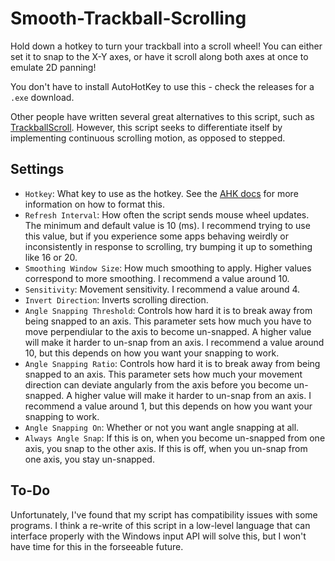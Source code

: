 # Smooth-Trackball-Scrolling

Hold down a hotkey to turn your trackball into a scroll wheel!
You can either set it to snap to the X-Y axes, or have it scroll along both axes at once to emulate 2D panning!

You don't have to install AutoHotKey to use this - check the releases for a `.exe` download.

Other people have written several great alternatives to this script, such as [TrackballScroll](https://github.com/Seelge/TrackballScroll/tree/master).
However, this script seeks to differentiate itself by implementing continuous scrolling motion, as opposed to stepped.

## Settings

- `Hotkey`: What key to use as the hotkey. See the [AHK docs](https://www.autohotkey.com/docs/v1/Hotkeys.htm) for more information on how to format this.
- `Refresh Interval`: How often the script sends mouse wheel updates. The minimum and default value is 10 (ms). I recommend trying to use this value, but if you experience some apps behaving weirdly or inconsistently in response to scrolling, try bumping it up to something like 16 or 20.
- `Smoothing Window Size`: How much smoothing to apply. Higher values correspond to more smoothing. I recommend a value around 10.
- `Sensitivity`: Movement sensitivity. I recommend a value around 4.
- `Invert Direction`: Inverts scrolling direction.
- `Angle Snapping Threshold`: Controls how hard it is to break away from being snapped to an axis. This parameter sets how much you have to move perpendiular to the axis to become un-snapped. A higher value will make it harder to un-snap from an axis. I recommend a value around 10, but this depends on how you want your snapping to work.
- `Angle Snapping Ratio`: Controls how hard it is to break away from being snapped to an axis. This parameter sets how much your movement direction can deviate angularly from the axis before you become un-snapped. A higher value will make it harder to un-snap from an axis. I recommend a value around 1, but this depends on how you want your snapping to work.
- `Angle Snapping On`: Whether or not you want angle snapping at all.
- `Always Angle Snap`: If this is on, when you become un-snapped from one axis, you snap to the other axis. If this is off, when you un-snap from one axis, you stay un-snapped.

## To-Do

Unfortunately, I've found that my script has compatibility issues with some programs.
I think a re-write of this script in a low-level language that can interface properly with the Windows input API will solve this, but I won't have time for this in the forseeable future. 

